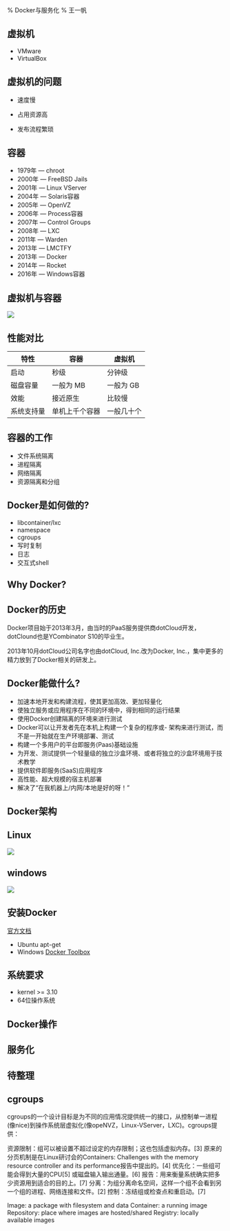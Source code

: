 % Docker与服务化
% 王一帆

## 虚拟机

- VMware
- VirtualBox

## 虚拟机的问题

- 速度慢
- 占用资源高

- 发布流程繁琐

## 容器

- 1979年 — chroot
- 2000年 — FreeBSD Jails
- 2001年 — Linux VServer
- 2004年 — Solaris容器
- 2005年 — OpenVZ
- 2006年 — Process容器
- 2007年 — Control Groups
- 2008年 — LXC
- 2011年 — Warden
- 2013年 — LMCTFY
- 2013年 — Docker
- 2014年 — Rocket
- 2016年 — Windows容器

## 虚拟机与容器

![](file/containers_vms.png)

## 性能对比

|特性	|容器	|虚拟机|
|----|----|----|
|启动	|秒级|分钟级|
|磁盘容量|	一般为 MB|	一般为 GB|
|效能	|接近原生|	比较慢|
|系统支持量	|单机上千个容器	|一般几十个|

## 容器的工作

- 文件系统隔离
- 进程隔离
- 网络隔离
- 资源隔离和分组

## Docker是如何做的?

- libcontainer/lxc
- namespace
- cgroups
- 写时复制
- 日志
- 交互式shell

## Why Docker?

<!-- todo -->

## Docker的历史

Docker项目始于2013年3月，由当时的PaaS服务提供商dotCloud开发，dotClound也是YCombinator S10的毕业生。

2013年10月dotCloud公司名字也由dotCloud, Inc.改为Docker, Inc.，集中更多的精力放到了Docker相关的研发上。


## Docker能做什么?

- 加速本地开发和构建流程，使其更加高效、更加轻量化
- 使独立服务或应用程序在不同的环境中，得到相同的运行结果
- 使用Docker创建隔离的环境来进行测试
- Docker可以让开发者先在本机上构建一个复杂的程序或- 架构来进行测试，而不是一开始就在生产环境部署、测试
- 构建一个多用户的平台即服务(Paas)基础设施
- 为开发、测试提供一个轻量级的独立沙盒环境、或者将独立的沙盒环境用于技术教学
- 提供软件即服务(SaaS)应用程序
- 高性能、超大规模的宿主机部署
- 解决了“在我机器上/内网/本地是好的呀！”

## Docker架构

## Linux

![](file/linux_docker_host.svg)

## windows

![](file/win_docker_host.svg)

## 安装Docker

[官方文档](https://docs.docker.com/engine/installation/linux/ubuntulinux/)

- Ubuntu apt-get
- Windows [Docker Toolbox](https://www.docker.com/toolbox)

## 系统要求

- kernel >= 3.10
- 64位操作系统

## Docker操作
## 服务化

## 待整理

## cgroups
cgroups的一个设计目标是为不同的应用情况提供统一的接口，从控制单一进程(像nice)到操作系统层虚拟化(像opeNVZ，Linux-VServer，LXC)。cgroups提供：

资源限制：组可以被设置不超过设定的内存限制；这也包括虚拟内存。[3] 原来的分页机制是在Linux研讨会的Containers: Challenges with the memory resource controller and its performance报告中提出的。[4]
优先化：一些组可能会得到大量的CPU[5] 或磁盘输入输出通量。[6]
报告：用来衡量系统确实把多少资源用到适合的目的上。[7]
分离：为组分离命名空间，这样一个组不会看到另一个组的进程、网络连接和文件。[2]
控制：冻结组或检查点和重启动。[7]



Image: a package with filesystem and data
Container: a running image
Repository: place where images are hosted/shared
Registry: locally available images
